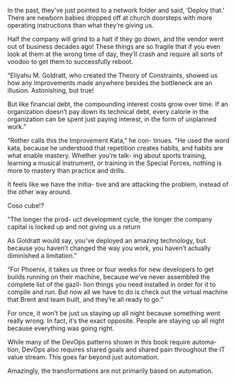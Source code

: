 In the past, 
they’ve just pointed to a network folder and said, ‘Deploy that.’ There are 
newborn babies dropped off at church doorsteps with more operating 
instructions than what they’re giving us.

Half the company will grind to a halt if they go down, and the vendor went 
out of business decades ago! These things are so fragile that if you even 
look at them at the wrong time of day, they’ll crash and require all sorts 
of voodoo to get them to successfully reboot. 

“Eliyahu M. Goldratt, who 
created the Theory of Constraints, showed us how any improvements 
made anywhere besides the bottleneck are an illusion. Astonishing, but 
true!

But like financial debt, 
the compounding interest costs grow over time. If an organization 
doesn’t pay down its technical debt, every calorie in the organization 
can be spent just paying interest, in the form of unplanned work.”

“Rother calls this the Improvement Kata,” he con-
tinues. “He used the word kata, because he understood that repetition 
creates habits, and habits are what enable mastery. Whether you’re talk-
ing about sports training, learning a musical instrument, or training in 
the Special Forces, nothing is more to mastery than practice and drills.

It feels like we have the initia-
tive and are attacking the problem, instead of the other way around.

Coso cube!?

“The longer the prod-
uct development cycle, the longer the company capital is locked up and 
not giving us a return

As Goldratt would say, you’ve deployed an 
amazing technology, but because you haven’t changed the way you work, 
you haven’t actually diminished a limitation.”

“For Phoenix, it takes us 
three or four weeks for new developers to get builds running on their 
machine, because we’ve never assembled the complete list of the gazil-
lion things you need installed in order for it to compile and run. But 
now all we have to do is check out the virtual machine that Brent and 
team built, and they’re all ready to go.”

For once, it won’t be just us staying up all night 
because something went really wrong. In fact, it’s the exact opposite. 
People are staying up all night because everything was going right.

While many of the DevOps patterns shown in this book require automa-
tion, DevOps also requires shared goals and shared pain throughout the 
IT value stream. This goes far beyond just automation.

Amazingly, the transformations are not 
primarily based on automation. 


